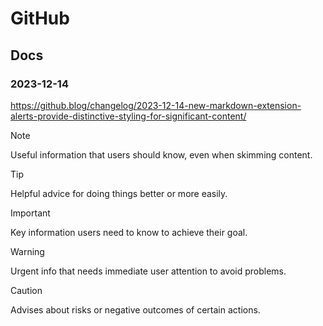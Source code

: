 # GitHub

## Docs

### 2023-12-14

<https://github.blog/changelog/2023-12-14-new-markdown-extension-alerts-provide-distinctive-styling-for-significant-content/>

> [!NOTE]
> Useful information that users should know, even when skimming content.

> [!TIP]
> Helpful advice for doing things better or more easily.

> [!IMPORTANT]
> Key information users need to know to achieve their goal.

> [!WARNING]
> Urgent info that needs immediate user attention to avoid problems.

> [!CAUTION]
> Advises about risks or negative outcomes of certain actions.
